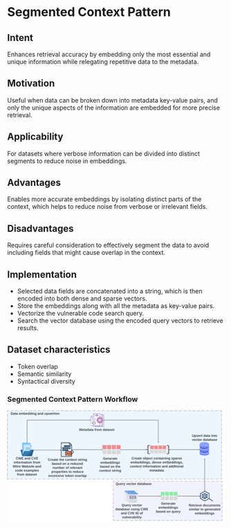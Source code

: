 # Segmented Context Pattern

## Intent

Enhances retrieval accuracy by embedding only the most essential and unique information while relegating repetitive data to the metadata.

## Motivation

Useful when data can be broken down into metadata key-value pairs, and only the unique aspects of the information are embedded for more precise retrieval.

## Applicability

For datasets where verbose information can be divided into distinct segments to reduce noise in embeddings.

## Advantages

Enables more accurate embeddings by isolating distinct parts of the context, which helps to reduce noise from verbose or irrelevant fields.

## Disadvantages

Requires careful consideration to effectively segment the data to avoid including fields that might cause overlap in the context.

## Implementation

- Selected data fields are concatenated into a string, which is then encoded into both dense and sparse vectors.
- Store the embeddings along with all the metadata as key-value pairs.
- Vectorize the vulnerable code search query.
- Search the vector database using the encoded query vectors to retrieve results.

## Dataset characteristics

- Token overlap
- Semantic similarity
- Syntactical diversity

### Segmented Context Pattern Workflow

![Segmented Context Pattern Workflow](./segmented-context.png)
